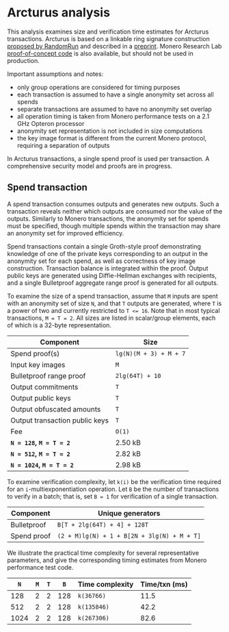 # Arcturus analysis

This analysis examines size and verification time estimates for Arcturus transactions. Arcturus is based on a linkable ring signature construction [proposed by RandomRun](https://github.com/monero-project/research-lab/issues/56) and described in a [preprint](https://eprint.iacr.org/2020/312). Monero Research Lab [proof-of-concept code](https://github.com/SarangNoether/skunkworks/tree/arcturus) is also available, but should not be used in production.

Important assumptions and notes:
- only group operations are considered for timing purposes
- each transaction is assumed to have a single anonymity set across all spends
- separate transactions are assumed to have no anonymity set overlap
- all operation timing is taken from Monero performance tests on a 2.1 GHz Opteron processor
- anonymity set representation is not included in size computations
- the key image format is different from the current Monero protocol, requiring a separation of outputs

In Arcturus transactions, a single spend proof is used per transaction. A comprehensive security model and proofs are in progress.

## Spend transaction

A spend transaction consumes outputs and generates new outputs. Such a transaction reveals neither which outputs are consumed nor the value of the outputs. Similarly to Monero transactions, the anonymity set for spends must be specified, though multiple spends within the transaction may share an anonymity set for improved efficiency.

Spend transactions contain a single Groth-style proof demonstrating knowledge of one of the private keys corresponding to an output in the anonymity set for each spend, as well as correctness of key image construction. Transaction balance is integrated within the proof. Output public keys are generated using Diffie-Hellman exchanges with recipients, and a single Bulletproof aggregate range proof is generated for all outputs.

To examine the size of a spend transaction, assume that `M` inputs are spent with an anonymity set of size `N`, and that `T` outputs are generated, where `T` is a power of two and currently restricted to `T <= 16`. Note that in most typical transactions, `M = T = 2`. All sizes are listed in scalar/group elements, each of which is a 32-byte representation.

Component | Size
--------- | ----
Spend proof(s) | `lg(N)(M + 3) + M + 7`
Input key images | `M`
Bulletproof range proof | `2lg(64T) + 10`
Output commitments | `T`
Output public keys | `T`
Output obfuscated amounts | `T`
Output transaction public keys | `T`
Fee | `O(1)`
**`N = 128`, `M = T = 2`** | 2.50 kB
**`N = 512`, `M = T = 2`** | 2.82 kB
**`N = 1024`, `M = T = 2`** | 2.98 kB

To examine verification complexity, let `k(i)` be the verification time required for an `i`-multiexponentiation operation. Let `B` be the number of transactions to verify in a batch; that is, set `B = 1` for verification of a single transaction.

Component | Unique generators
--------- | -----------------
Bulletproof | `B[T + 2lg(64T) + 4] + 128T`
Spend proof | `(2 + M)lg(N) + 1 + B[2N + 3lg(N) + M + T]`

We illustrate the practical time complexity for several representative parameters, and give the corresponding timing estimates from Monero performance test code.

`N` | `M` | `T` | `B` | Time complexity | Time/txn (ms)
--- | --- | --- | --- | --------------- | -------------
128 |   2 |   2 | 128 | `k(36766)` | 11.5
512 |   2 |   2 | 128 | `k(135846)` | 42.2
1024|   2 |   2 | 128 | `k(267306)` | 82.6

